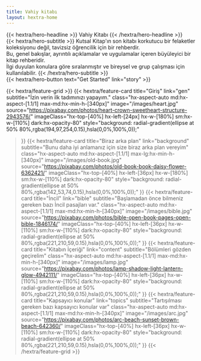 ```yaml
---
title: Vahiy kitabı
layout: hextra-home
---
```



<div class="hx-mt-6 hx-mb-6">
{{< hextra/hero-headline >}}
    Vahiy Kitabı
{{< /hextra/hero-headline >}}
</div>

<div class="hx-mb-12">
{{< hextra/hero-subtitle >}}
  Kutsal Kitap'ın son kitabı korkutucu bir felaketler koleksiyonu değil, tavizsiz öğrencilik için bir rehberdir. &nbsp;<br class="sm:hx-block hx-hidden" />
  Bu, genel bakışlar, ayrıntılı açıklamalar ve uygulamalar içeren büyüleyici bir kitap rehberidir. &nbsp;<br class="sm:hx-block hx-hidden" />
  İlgi duyulan konulara göre sıralanmıştır ve bireysel ve grup çalışması için kullanılabilir.
{{< /hextra/hero-subtitle >}}
</div>

<div class="hx-mb-6">
{{< hextra/hero-button text="Get Started" link="story" >}}
</div>

<div class="hx-mt-6"></div>

{{< hextra/feature-grid >}}
  {{< hextra/feature-card
    title="Giriş"
    link="gen"
    subtitle="İzin verin ilk tadımınızı yapayım."
    class="hx-aspect-auto md:hx-aspect-[1.1/1] max-md:hx-min-h-[340px]"
    image="/images/heart.jpg"
    source="https://pixabay.com/photos/heart-crown-sweetheart-structure-2943576/"
    imageClass="hx-top-[40%] hx-left-[24px] hx-w-[180%] sm:hx-w-[110%] dark:hx-opacity-80"
    style="background: radial-gradient(ellipse at 50% 80%,rgba(194,97,254,0.15),hsla(0,0%,100%,0));"
  >}}
  {{< hextra/feature-card
    title="Biraz arka plan"
    link="background"
    subtitle="Bunu daha iyi anlamanız için size biraz arka plan vereyim"
    class="hx-aspect-auto md:hx-aspect-[1.1/1] max-lg:hx-min-h-[340px]"
    image="/images/old-book.jpg"
    source="https://pixabay.com/photos/old-book-book-daisy-flower-6362421/"
    imageClass="hx-top-[40%] hx-left-[36px] hx-w-[180%] sm:hx-w-[110%] dark:hx-opacity-80"
    style="background: radial-gradient(ellipse at 50% 80%,rgba(142,53,74,0.15),hsla(0,0%,100%,0));"
  >}}
  {{< hextra/feature-card
    title="İncil"
    link="bible"
    subtitle="Başlamadan önce bilmeniz gereken bazı İncil pasajları var."
    class="hx-aspect-auto md:hx-aspect-[1.1/1] max-md:hx-min-h-[340px]"
    image="/images/bible.jpg"
    source="https://pixabay.com/photos/bible-open-book-pages-open-bible-1846174/"
    imageClass="hx-top-[40%] hx-left-[36px] hx-w-[110%] sm:hx-w-[110%] dark:hx-opacity-80"
    style="background: radial-gradient(ellipse at 50% 80%,rgba(221,210,59,0.15),hsla(0,0%,100%,0));"
  >}}
  {{< hextra/feature-card
    title="Kitabın İçeriği"
    link="content"
    subtitle="Bölümleri gözden geçirelim"
    class="hx-aspect-auto md:hx-aspect-[1.1/1] max-md:hx-min-h-[340px]"
    image="/images/lamp.jpg"
    source="https://pixabay.com/photos/lamp-shadow-light-lantern-glow-4942111/"
    imageClass="hx-top-[40%] hx-left-[36px] hx-w-[110%] sm:hx-w-[110%] dark:hx-opacity-80"
    style="background: radial-gradient(ellipse at 50% 80%,rgba(221,210,59,0.15),hsla(0,0%,100%,0));"
  >}}
  {{< hextra/feature-card
    title="Kapsayıcı konular"
    link="topics"
    subtitle="Tartışılması gereken bazı kapsayıcı konular var"
    class="hx-aspect-auto md:hx-aspect-[1.1/1] max-md:hx-min-h-[340px]"
    image="/images/arc.jpg"
    source="https://pixabay.com/photos/arc-beach-sunset-brown-beach-642360/"
    imageClass="hx-top-[40%] hx-left-[36px] hx-w-[110%] sm:hx-w-[110%] dark:hx-opacity-80"
    style="background: radial-gradient(ellipse at 50% 80%,rgba(221,210,59,0.15),hsla(0,0%,100%,0));"
  >}}
{{< /hextra/feature-grid >}}

